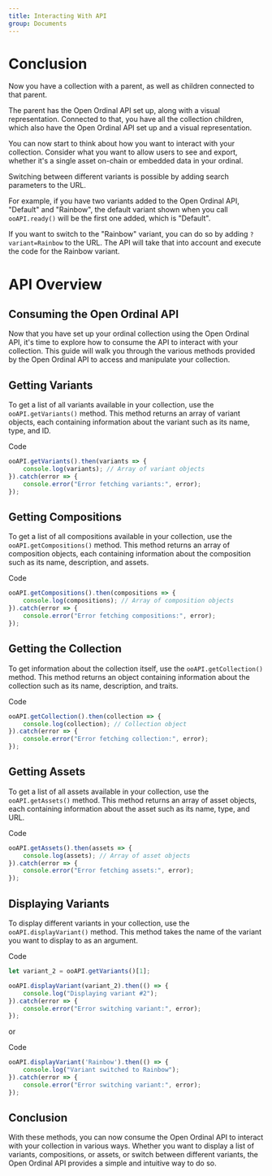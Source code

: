 ```yaml
---
title: Interacting With API
group: Documents
---
```

# Conclusion
Now you have a collection with a parent, as well as children connected to that parent. 

The parent has the Open Ordinal API set up, along with a visual representation. Connected to that, you have all the collection children, which also have the Open Ordinal API set up and a visual representation.

You can now start to think about how you want to interact with your collection. Consider what you want to allow users to see and export, whether it's a single asset on-chain or embedded data in your ordinal. 

Switching between different variants is possible by adding search parameters to the URL. 

For example, if you have two variants added to the Open Ordinal API, "Default" and "Rainbow", the default variant shown when you call `ooAPI.ready()` will be the first one added, which is "Default".

If you want to switch to the "Rainbow" variant, you can do so by adding `?variant=Rainbow` to the URL. The API will take that into account and execute the code for the Rainbow variant.

# API Overview
## Consuming the Open Ordinal API

Now that you have set up your ordinal collection using the Open Ordinal API, it's time to explore how to consume the API to interact with your collection. This guide will walk you through the various methods provided by the Open Ordinal API to access and manipulate your collection.

## Getting Variants

To get a list of all variants available in your collection, use the `ooAPI.getVariants()` method. This method returns an array of variant objects, each containing information about the variant such as its name, type, and ID.

Code
```js
ooAPI.getVariants().then(variants => {
    console.log(variants); // Array of variant objects
}).catch(error => {
    console.error("Error fetching variants:", error);
});
```

## Getting Compositions

To get a list of all compositions available in your collection, use the `ooAPI.getCompositions()` method. This method returns an array of composition objects, each containing information about the composition such as its name, description, and assets.

Code
```js
ooAPI.getCompositions().then(compositions => {
    console.log(compositions); // Array of composition objects
}).catch(error => {
    console.error("Error fetching compositions:", error);
});
```

## Getting the Collection

To get information about the collection itself, use the `ooAPI.getCollection()` method. This method returns an object containing information about the collection such as its name, description, and traits.

Code
```js
ooAPI.getCollection().then(collection => {
    console.log(collection); // Collection object
}).catch(error => {
    console.error("Error fetching collection:", error);
});
```

## Getting Assets

To get a list of all assets available in your collection, use the `ooAPI.getAssets()` method. This method returns an array of asset objects, each containing information about the asset such as its name, type, and URL.

Code
```js
ooAPI.getAssets().then(assets => {
    console.log(assets); // Array of asset objects
}).catch(error => {
    console.error("Error fetching assets:", error);
});
```

## Displaying Variants

To display different variants in your collection, use the `ooAPI.displayVariant()` method. This method takes the name of the variant you want to display to as an argument.

Code
```js
let variant_2 = ooAPI.getVariants()[1];

ooAPI.displayVariant(variant_2).then(() => {
    console.log("Displaying variant #2");
}).catch(error => {
    console.error("Error switching variant:", error);
});
```

or 

Code
```js
ooAPI.displayVariant('Rainbow').then(() => {
    console.log("Variant switched to Rainbow");
}).catch(error => {
    console.error("Error switching variant:", error);
});
```

## Conclusion

With these methods, you can now consume the Open Ordinal API to interact with your collection in various ways. Whether you want to display a list of variants, compositions, or assets, or switch between different variants, the Open Ordinal API provides a simple and intuitive way to do so.


